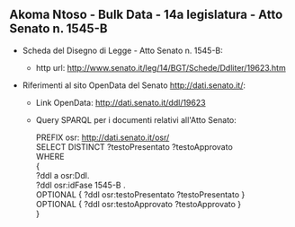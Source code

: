 ## Akoma Ntoso - Bulk Data - 14a legislatura - Atto Senato n. 1545-B ##

* Scheda del Disegno di Legge - Atto Senato n. 1545-B:
	* http url: http://www.senato.it/leg/14/BGT/Schede/Ddliter/19623.htm

* Riferimenti al sito OpenData del Senato http://dati.senato.it/:
	* Link OpenData: http://dati.senato.it/ddl/19623
	* Query SPARQL per i documenti relativi all'Atto Senato:

        PREFIX osr: <http://dati.senato.it/osr/>  
		SELECT DISTINCT ?testoPresentato ?testoApprovato  
		WHERE  
		{  
		    ?ddl a osr:Ddl.  
		    ?ddl osr:idFase 1545-B .  
		    OPTIONAL { ?ddl osr:testoPresentato ?testoPresentato }  
		    OPTIONAL { ?ddl osr:testoApprovato ?testoApprovato }  
		}
		
